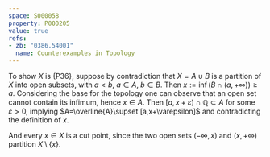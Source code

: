 ```yaml
---
space: S000058
property: P000205
value: true
refs:
- zb: "0386.54001"
  name: Counterexamples in Topology
---
```


To show $X$ is {P36}, suppose by contradiction that $X=A\cup B$ is a partition of $X$ into open subsets, with $a<b$, $a\in A$, $b\in B$.
Then $x:=\inf(B\cap(a,+\infty) ) \ge a$. Considering the base for the topology one can observe that an open set cannot contain its infimum, hence $x\in A$. Then $[a,x+\varepsilon)\cap\mathbb Q\subset A$ for some $\varepsilon >0$, implying $A=\overline{A}\supset [a,x+\varepsilon]$
and contradicting the definition of $x$.

And every $x\in X$ is a cut point, since the two open sets $(-\infty,x)$ and $(x,+\infty)$ partition $X\setminus \{x\}$.
